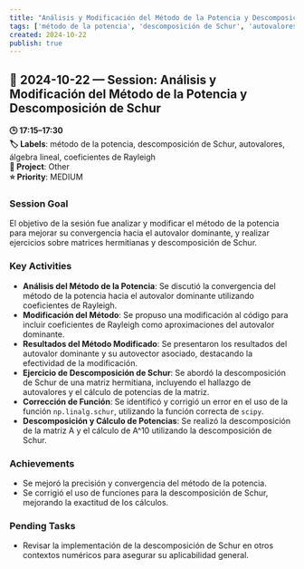 ```yaml
---
title: "Análisis y Modificación del Método de la Potencia y Descomposición de Schur"
tags: ['método de la potencia', 'descomposición de Schur', 'autovalores', 'álgebra lineal', 'coeficientes de Rayleigh']
created: 2024-10-22
publish: true
---
```


## 📅 2024-10-22 — Session: Análisis y Modificación del Método de la Potencia y Descomposición de Schur

**🕒 17:15–17:30**  
**🏷️ Labels**: método de la potencia, descomposición de Schur, autovalores, álgebra lineal, coeficientes de Rayleigh  
**📂 Project**: Other  
**⭐ Priority**: MEDIUM  


### Session Goal
El objetivo de la sesión fue analizar y modificar el método de la potencia para mejorar su convergencia hacia el autovalor dominante, y realizar ejercicios sobre matrices hermitianas y descomposición de Schur.

### Key Activities
- **Análisis del Método de la Potencia**: Se discutió la convergencia del método de la potencia hacia el autovalor dominante utilizando coeficientes de Rayleigh.
- **Modificación del Método**: Se propuso una modificación al código para incluir coeficientes de Rayleigh como aproximaciones del autovalor dominante.
- **Resultados del Método Modificado**: Se presentaron los resultados del autovalor dominante y su autovector asociado, destacando la efectividad de la modificación.
- **Ejercicio de Descomposición de Schur**: Se abordó la descomposición de Schur de una matriz hermitiana, incluyendo el hallazgo de autovalores y el cálculo de potencias de la matriz.
- **Corrección de Función**: Se identificó y corrigió un error en el uso de la función `np.linalg.schur`, utilizando la función correcta de `scipy`.
- **Descomposición y Cálculo de Potencias**: Se realizó la descomposición de la matriz A y el cálculo de A^10 utilizando la descomposición de Schur.

### Achievements
- Se mejoró la precisión y convergencia del método de la potencia.
- Se corrigió el uso de funciones para la descomposición de Schur, mejorando la exactitud de los cálculos.

### Pending Tasks
- Revisar la implementación de la descomposición de Schur en otros contextos numéricos para asegurar su aplicabilidad general.
